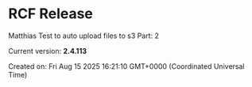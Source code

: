 # RCF Release 

Matthias Test to auto upload files to s3
Part: 2

Current version: **2.4.113**

Created on: Fri Aug 15 2025 16:21:10 GMT+0000 (Coordinated Universal Time)